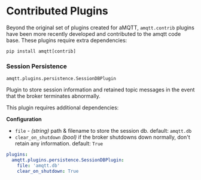 # Contributed Plugins

Beyond the original set of plugins created for aMQTT, `amqtt.contrib` plugins have been
more recently developed and contributed to the amqtt code base. These plugins require extra
dependencies:

`pip install amqtt[contrib]`

### Session Persistence

`amqtt.plugins.persistence.SessionDBPlugin`

Plugin to store session information and retained topic messages in the event that the broker terminates abnormally.

This plugin requires additional dependencies:

**Configuration**

- `file` - *(string)* path & filename to store the session db. default: `amqtt.db`
- `clear_on_shutdown` *(bool)* if the broker shutdowns down normally, don't retain any information. default: `True`

```yaml
plugins:
  amqtt.plugins.persistence.SessionDBPlugin:
    file: 'amqtt.db'
    clear_on_shutdown: True
```
